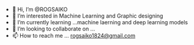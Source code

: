 - 👋 Hi, I’m @ROGSAIKO
- 👀 I’m interested in Machine Learning and Graphic designing
- 🌱 I’m currently learning ...machine laerning and deep learning models
- 💞️ I’m looking to collaborate on ...
- 📫 How to reach me ... rogsaiko1824@gmail.com

<!---
ROGSAIKO/ROGSAIKO is a ✨ special ✨ repository because its `README.md` (this file) appears on your GitHub profile.
You can click the Preview link to take a look at your changes.
--->
